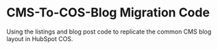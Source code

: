 CMS-To-COS-Blog Migration Code
==============================
Using the listings and blog post code to replicate the common CMS blog layout in HubSpot COS. 
